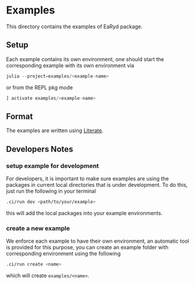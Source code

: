 # Examples

This directory contains the examples of EaRyd package.

## Setup

Each example contains its own environment, one should start
the corresponding example with its own environment via

```julia
julia --project=examples/<example-name>
```

or from the REPL pkg mode

```julia
] activate examples/<example-name>
```

## Format

The examples are written using [Literate](https://github.com/fredrikekre/Literate.jl).

## Developers Notes

### setup example for development

For developers, it is important to make sure examples are using the
packages in current local directories that is under development. To
do this, just run the following in your terminal

```sh
.ci/run dev <path/to/your/example>
```

this will add the local packages into your example environments.

### create a new example

We enforce each example to have their own environment, an automatic
tool is provided for this purpose, you can create an example folder
with corresponding environment using the following

```sh
.ci/run create <name>
```

which will create `examples/<name>`.
